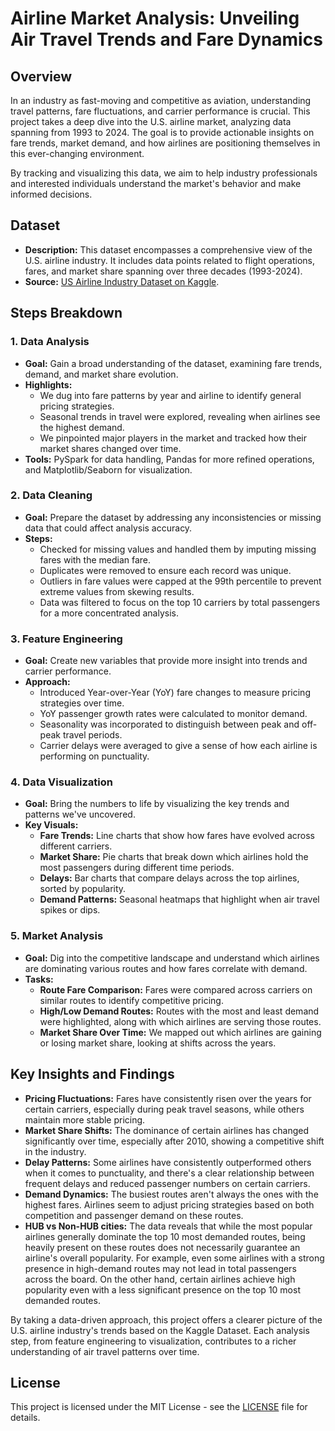 # Airline Market Analysis: Unveiling Air Travel Trends and Fare Dynamics

## Overview

In an industry as fast-moving and competitive as aviation, understanding travel patterns, fare fluctuations, and carrier performance is crucial. This project takes a deep dive into the U.S. airline market, analyzing data spanning from 1993 to 2024. The goal is to provide actionable insights on fare trends, market demand, and how airlines are positioning themselves in this ever-changing environment.

By tracking and visualizing this data, we aim to help industry professionals and interested individuals understand the market's behavior and make informed decisions.

## Dataset

- **Description:** This dataset encompasses a comprehensive view of the U.S. airline industry. It includes data points related to flight operations, fares, and market share spanning over three decades (1993-2024).
- **Source:** [US Airline Industry Dataset on Kaggle](https://www.kaggle.com/datasets/muhammadehsan000/us-airline-industry-dataset-1993-2024).

## Steps Breakdown

### 1. Data Analysis
- **Goal:** Gain a broad understanding of the dataset, examining fare trends, demand, and market share evolution.
- **Highlights:**
  - We dug into fare patterns by year and airline to identify general pricing strategies.
  - Seasonal trends in travel were explored, revealing when airlines see the highest demand.
  - We pinpointed major players in the market and tracked how their market shares changed over time.
- **Tools:** PySpark for data handling, Pandas for more refined operations, and Matplotlib/Seaborn for visualization.

### 2. Data Cleaning
- **Goal:** Prepare the dataset by addressing any inconsistencies or missing data that could affect analysis accuracy.
- **Steps:**
  - Checked for missing values and handled them by imputing missing fares with the median fare.
  - Duplicates were removed to ensure each record was unique.
  - Outliers in fare values were capped at the 99th percentile to prevent extreme values from skewing results.
  - Data was filtered to focus on the top 10 carriers by total passengers for a more concentrated analysis.
  
### 3. Feature Engineering
- **Goal:** Create new variables that provide more insight into trends and carrier performance.
- **Approach:**
  - Introduced Year-over-Year (YoY) fare changes to measure pricing strategies over time.
  - YoY passenger growth rates were calculated to monitor demand.
  - Seasonality was incorporated to distinguish between peak and off-peak travel periods.
  - Carrier delays were averaged to give a sense of how each airline is performing on punctuality.

### 4. Data Visualization
- **Goal:** Bring the numbers to life by visualizing the key trends and patterns we've uncovered.
- **Key Visuals:**
  - **Fare Trends:** Line charts that show how fares have evolved across different carriers.
  - **Market Share:** Pie charts that break down which airlines hold the most passengers during different time periods.
  - **Delays:** Bar charts that compare delays across the top airlines, sorted by popularity.
  - **Demand Patterns:** Seasonal heatmaps that highlight when air travel spikes or dips.

### 5. Market Analysis
- **Goal:** Dig into the competitive landscape and understand which airlines are dominating various routes and how fares correlate with demand.
- **Tasks:**
  - **Route Fare Comparison:** Fares were compared across carriers on similar routes to identify competitive pricing.
  - **High/Low Demand Routes:** Routes with the most and least demand were highlighted, along with which airlines are serving those routes.
  - **Market Share Over Time:** We mapped out which airlines are gaining or losing market share, looking at shifts across the years.

## Key Insights and Findings

- **Pricing Fluctuations:** Fares have consistently risen over the years for certain carriers, especially during peak travel seasons, while others maintain more stable pricing.
- **Market Share Shifts:** The dominance of certain airlines has changed significantly over time, especially after 2010, showing a competitive shift in the industry.
- **Delay Patterns:** Some airlines have consistently outperformed others when it comes to punctuality, and there's a clear relationship between frequent delays and reduced passenger numbers on certain carriers.
- **Demand Dynamics:** The busiest routes aren't always the ones with the highest fares. Airlines seem to adjust pricing strategies based on both competition and passenger demand on these routes.
- **HUB vs Non-HUB cities:** The data reveals that while the most popular airlines generally dominate the top 10 most demanded routes, being heavily present on these routes does not necessarily guarantee an airline's overall popularity. For example, even some airlines with a strong presence in high-demand routes may not lead in total passengers across the board. On the other hand, certain airlines achieve high popularity even with a less significant presence on the top 10 most demanded routes.


By taking a data-driven approach, this project offers a clearer picture of the U.S. airline industry's trends based on the Kaggle Dataset. Each analysis step, from feature engineering to visualization, contributes to a richer understanding of air travel patterns over time.


## License

This project is licensed under the MIT License - see the [LICENSE](./LICENSE) file for details.
